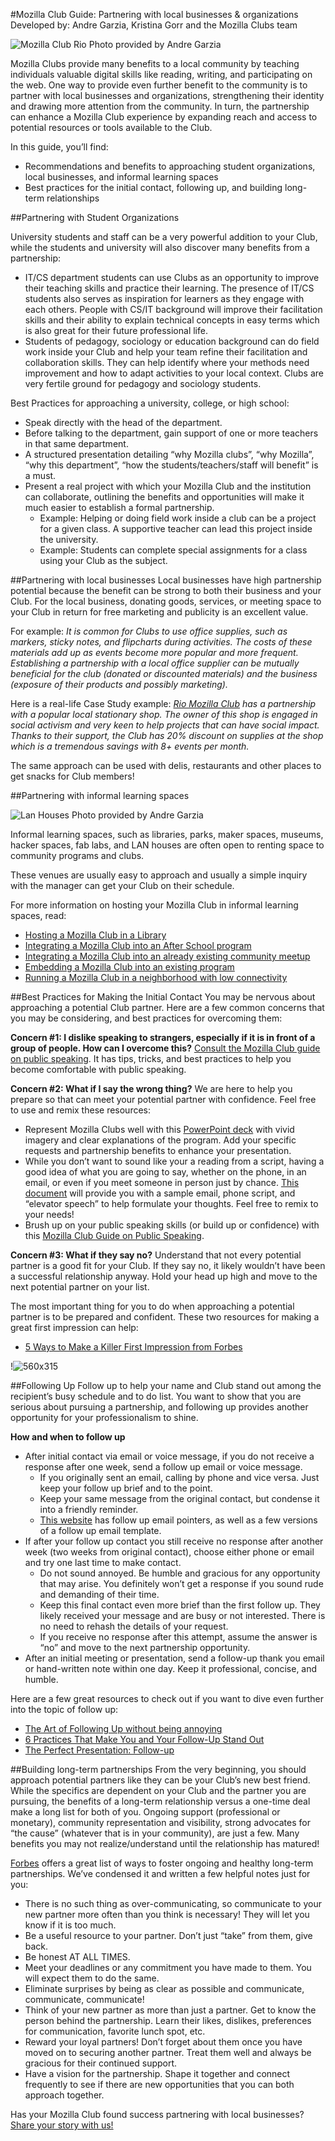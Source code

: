 #Mozilla Club Guide: Partnering with local businesses & organizations
Developed by: Andre Garzia, Kristina Gorr and the Mozilla Clubs team

![Mozilla Club Rio](http://i.imgur.com/3gkTQZu.png) 
Photo provided by Andre Garzia

Mozilla Clubs provide many benefits to a local community by teaching individuals valuable digital skills like reading, writing, and participating on the web. One way to provide even further benefit to the community is to partner with local businesses and organizations, strengthening their identity and drawing more attention from the community. In turn, the partnership can enhance a Mozilla Club experience by expanding reach and access to potential resources or tools available to the Club. 

In this guide, you’ll find:

* Recommendations and benefits to approaching student organizations, local businesses, and informal learning spaces
* Best practices for the initial contact, following up, and building long-term relationships

##Partnering with Student Organizations

University students and staff can be a very powerful addition to your Club, while the students and university will also discover many benefits from a partnership:

* IT/CS department students can use Clubs as an opportunity to improve their teaching skills and practice their learning. The presence of IT/CS students also serves as inspiration for learners as they engage with each others. People with CS/IT background will improve their facilitation skills and their ability to explain technical concepts in easy terms which is also great for their future professional life.
* Students of pedagogy, sociology or education background can do field work inside your Club and help your team refine their facilitation and collaboration skills. They can help identify where your methods need improvement and how to adapt activities to your local context. Clubs are very fertile ground for pedagogy and sociology students.

Best Practices for approaching a university, college, or high school: 

* Speak directly with the head of the department.
* Before talking to the department, gain support of one or more teachers in that same department.
* A structured presentation detailing “why Mozilla clubs”, “why Mozilla”, “why this department”, “how the students/teachers/staff will benefit” is a must. 
* Present a real project with which your Mozilla Club and the institution can collaborate, outlining the benefits and opportunities will make it much easier to establish a formal partnership.
  * Example: Helping or doing field work inside a club can be a project for a given class. A supportive teacher can lead this project inside the university. 
  * Example: Students can complete special assignments for a class using your Club as the subject.

##Partnering with local businesses
Local businesses have high partnership potential because the benefit can be strong to both their business and your Club. For the local business, donating goods, services, or meeting space to your Club in return for free marketing and publicity is an excellent value. 

For example:
_It is common for Clubs to use office supplies, such as markers, sticky notes, and flipcharts during activities. The costs of these materials add up as events become more popular and more frequent. Establishing a partnership with a local office supplier can be mutually beneficial for the club (donated or discounted materials) and the business (exposure of their products and possibly marketing)._

Here is a real-life Case Study example: 
_[Rio Mozilla Club](http://riomozillaclub.org/) has a partnership with a popular local stationary shop. The owner of this shop is engaged in social activism and very keen to help projects that can have social impact. Thanks to their support, the Club has 20% discount on supplies at the shop which is a tremendous savings with 8+ events per month._ 

The same approach can be used with delis, restaurants and other places to get snacks for Club members!

##Partnering with informal learning spaces

![Lan Houses](http://i.imgur.com/LBzq18U.png)
Photo provided by Andre Garzia

Informal learning spaces, such as libraries, parks, maker spaces, museums, hacker spaces, fab labs, and LAN houses are often open to renting space to community programs and clubs.

These venues are usually easy to approach and usually a simple inquiry with the manager can get your Club on their schedule. 

For more information on hosting your Mozilla Club in informal learning spaces, read:

* [Hosting a Mozilla Club in a Library](http://mozilla.github.io/learning-networks/clubs/hosting-mozilla-club-in-library/)
* [Integrating a Mozilla Club into an After School program](http://mozilla.github.io/mozilla-club-guides/afterschool-program/)
* [Integrating a Mozilla Club into an already existing community meetup](http://mozilla.github.io/mozilla-club-guides/community-meet-up/)
* [Embedding a Mozilla Club into an existing program](http://mozilla.github.io/mozilla-club-guides/existing-program)
* [Running a Mozilla Club in a neighborhood with low connectivity](http://mozilla.github.io/mozilla-club-guides/neighborhood-with-low-connectivity/)


##Best Practices for Making the Initial Contact 
You may be nervous about approaching a potential Club partner. Here are a few common concerns that you may be considering, and best practices for overcoming them:

**Concern #1: I dislike speaking to strangers, especially if it is in front of a group of people. How can I overcome this?**
[Consult the Mozilla Club guide on public speaking](http://mozilla.github.io/learning-networks/clubs/public-speaking/). It has tips, tricks, and best practices to help you become comfortable with public speaking. 

**Concern #2: What if I say the wrong thing?**
We are here to help you prepare so that can meet your potential partner with confidence. Feel free to use and remix these resources:

* Represent Mozilla Clubs well with this [PowerPoint deck](https://docs.google.com/presentation/d/18TvYogZefxmybDmAPxXVyqj9r4NEoH7ngS3V5hwuYBE/edit#slide=id.g1191d7057f_0_6) with vivid imagery and clear explanations of the program. Add your specific requests and partnership benefits to enhance your presentation.
* While you don’t want to sound like your a reading from a script, having a good idea of what you are going to say, whether on the phone, in an email, or even if you meet someone in person just by chance. [This document](https://docs.google.com/document/d/1T-5_JYZGM-NJzbs2nl5DS0P_FAb3nxt-fiPAbOT5WRY/edit?usp=sharing) will provide you with a sample email, phone script, and “elevator speech” to help formulate your thoughts. Feel free to remix to your needs!
* Brush up on your public speaking skills (or build up or confidence) with this [Mozilla Club Guide on Public Speaking](http://mozilla.github.io/learning-networks/clubs/public-speaking/).

**Concern #3: What if they say no?** 
Understand that not every potential partner is a good fit for your Club. If they say no, it likely wouldn’t have been a successful relationship anyway. Hold your head up high and move to the next potential partner on your list.

The most important thing for you to do when approaching a potential partner is to be prepared and confident. These two resources for making a great first impression can help:

* [5 Ways to Make a Killer First Impression from Forbes](http://www.forbes.com/sites/yec/2011/11/02/5-ways-to-make-a-killer-first-impression/#3095bf3d10ce)

!![560x315](https://www.youtube.com/watch?v=H9o22lNYNLQ)

##Following Up
Follow up to help your name and Club stand out among the recipient’s busy schedule and to do list. You want to show that you are serious about pursuing a partnership, and following up provides another opportunity for your professionalism to shine.

**How and when to follow up**

* After initial contact via email or voice message, if you do not receive a response after one week, send a follow up email or voice message. 
  * If you originally sent an email, calling by phone and vice versa. Just keep your follow up brief and to the point. 
  * Keep your same message from the original contact, but condense it into a friendly reminder.
  * [This website](http://www.hubspot.com/sales/follow-up-email) has follow up email pointers, as well as a few versions of a follow up email template. 
* If after your follow up contact you still receive no response after another week (two weeks from original contact), choose either phone or email and try one last time to make contact. 
  * Do not sound annoyed. Be humble and gracious for any opportunity that may arise. You definitely won’t get a response if you sound rude and demanding of their time.
  * Keep this final contact even more brief than the first follow up. They likely received your message and are busy or not interested. There is no need to rehash the details of your request.
  * If you receive no response after this attempt, assume the answer is “no” and move to the next partnership opportunity. 
* After an initial meeting or presentation, send a follow-up thank you email or hand-written note within one day. Keep it professional, concise, and humble.

Here are a few great resources to check out if you want to dive even further into the topic of follow up:

* [The Art of Following Up without being annoying](http://www.inc.com/minda-zetlin/why-you-need-to-be-better-at-following-up.html)
* [6 Practices That Make You and Your Follow-Up Stand Out](http://smallbiztrends.com/2015/08/networking-follow-up-tips.html)
* [The Perfect Presentation: Follow-up](http://www.entrepreneur.com/article/182726)

##Building long-term partnerships
From the very beginning, you should approach potential partners like they can be your Club’s new best friend. While the specifics are dependent on your Club and the partner you are pursuing, the benefits of a long-term relationship versus a one-time deal make a long list for both of you. Ongoing support (professional or monetary), community representation and visibility, strong advocates for “the cause” (whatever that is in your community), are just a few.
Many benefits you may not realize/understand until the relationship has matured!

[Forbes](http://www.forbes.com/sites/thesba/2013/04/25/tips-for-building-long-term-client-relationships/#7c074ca544d0) offers a great list of ways to foster ongoing and healthy long-term partnerships. We’ve condensed it and written a few helpful notes just for you:

* There is no such thing as over-communicating, so communicate to your new partner more often than you think is necessary! They will let you know if it is too much.
* Be a useful resource to your partner. Don’t just “take” from them, give back.
* Be honest AT ALL TIMES.
* Meet your deadlines or any commitment you have made to them. You will expect them to do the same.
* Eliminate surprises by being as clear as possible and communicate, communicate, communicate!
* Think of your new partner as more than just a partner. Get to know the person behind the partnership. Learn their likes, dislikes, preferences for communication, favorite lunch spot, etc.
* Reward your loyal partners! Don’t forget about them once you have moved on to securing another partner. Treat them well and always be gracious for their continued support.
* Have a vision for the partnership. Shape it together and connect frequently to see if there are new opportunities that you can both approach together.

Has your Mozilla Club found success partnering with local businesses? [Share your story with us!](https://docs.google.com/a/mozillafoundation.org/forms/d/1bOXV1OiF2EKS5KprlnzfFpwaoVNwxLAwN_UEq6hGKqU/viewform)
